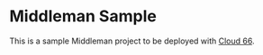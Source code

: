 # Middleman Sample

This is a sample Middleman project to be deployed with [Cloud 66](https://cloud66.com).
